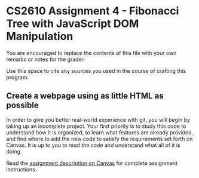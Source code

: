 # CS2610 Assignment 4 - Fibonacci Tree with JavaScript DOM Manipulation

You are encouraged to replace the contents of this file with your own remarks
or notes for the grader.

Use this space to cite any sources you used in the course of crafting this
program.



## Create a webpage using as little HTML as possible

In order to give you better real-world experience with git, you will begin by
taking up an incomplete project. Your first priority is to study this code to
understand how it is organized, to learn what features are already provided,
and find where to add the new code to satisfy the requirements set forth on
Canvas. It is up to you to _read the code_ and understand what all of it is
doing.

Read the [assignment description on Canvas](https://usu.instructure.com/courses/529849/assignments/2581303/)
for complete assignment instructions.



